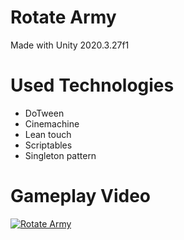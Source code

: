 # Rotate Army
Made with Unity 2020.3.27f1

# Used Technologies
* DoTween
* Cinemachine
* Lean touch
* Scriptables
* Singleton pattern
  
# Gameplay Video
[![Rotate Army](https://img.youtube.com/vi/SJnvLzqnj28/0.jpg)](https://www.youtube.com/watch?v=SJnvLzqnj28)
